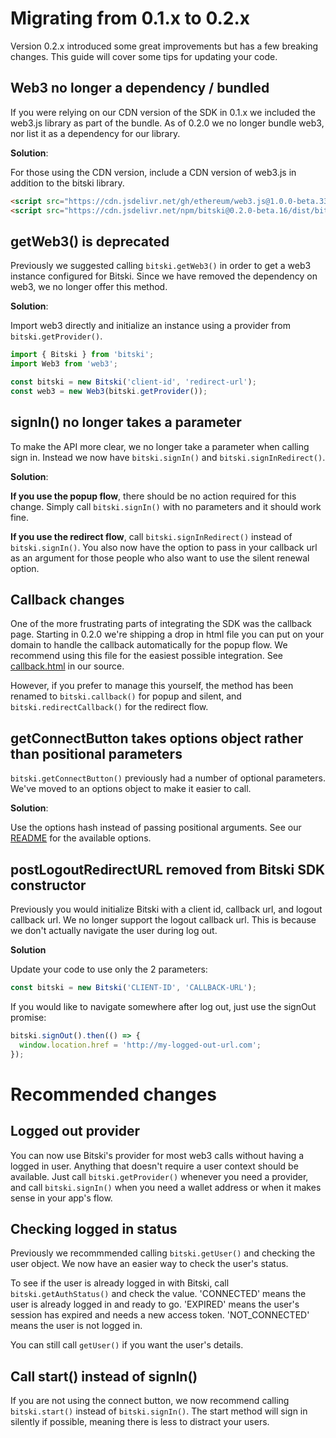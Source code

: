 # Migrating from 0.1.x to 0.2.x

Version 0.2.x introduced some great improvements but has a few breaking changes. This guide will cover some tips for updating your code.

## Web3 no longer a dependency / bundled

If you were relying on our CDN version of the SDK in 0.1.x we included the web3.js library as part of the bundle. As of 0.2.0 we no longer bundle web3, nor list it as a dependency for our library.

**Solution**:

For those using the CDN version, include a CDN version of web3.js in addition to the bitski library.

```html
<script src="https://cdn.jsdelivr.net/gh/ethereum/web3.js@1.0.0-beta.33/dist/web3.min.js"></script>
<script src="https://cdn.jsdelivr.net/npm/bitski@0.2.0-beta.16/dist/bitski.bundle.js"></script>
```

## getWeb3() is deprecated

Previously we suggested calling `bitski.getWeb3()` in order to get a web3 instance configured for Bitski. Since we have removed the dependency on web3, we no longer offer this method.

**Solution**:

Import web3 directly and initialize an instance using a provider from `bitski.getProvider()`.

```javascript
import { Bitski } from 'bitski';
import Web3 from 'web3';

const bitski = new Bitski('client-id', 'redirect-url');
const web3 = new Web3(bitski.getProvider());
```

## signIn() no longer takes a parameter

To make the API more clear, we no longer take a parameter when calling sign in. Instead we now have `bitski.signIn()` and `bitski.signInRedirect()`.

**Solution**:

**If you use the popup flow**, there should be no action required for this change. Simply call `bitski.signIn()` with no parameters and it should work fine.

**If you use the redirect flow**, call `bitski.signInRedirect()` instead of `bitski.signIn()`. You also now have the option to pass in your callback url as an argument for those people who also want to use the silent renewal option.

## Callback changes

One of the more frustrating parts of integrating the SDK was the callback page. Starting in 0.2.0 we're shipping a drop in html file you can put on your domain to handle the callback automatically for the popup flow. We recommend using this file for the easiest possible integration. See [callback.html](https://github.com/BitskiCo/bitski-js/tree/develop/packages/browser/callback.html) in our source.

However, if you prefer to manage this yourself, the method has been renamed to `bitski.callback()` for popup and silent, and `bitski.redirectCallback()` for the redirect flow.

## getConnectButton takes options object rather than positional parameters

`bitski.getConnectButton()` previously had a number of optional parameters. We've moved to an options object to make it easier to call.

**Solution**:

Use the options hash instead of passing positional arguments. See our [README](https://github.com/BitskiCo/bitski-js#using-the-bitski-connect-button) for the available options.

## postLogoutRedirectURL removed from Bitski SDK constructor

Previously you would initialize Bitski with a client id, callback url, and logout callback url. We no longer support the logout callback url. This is because we don't actually navigate the user during log out.

**Solution**

Update your code to use only the 2 parameters:

```javascript
const bitski = new Bitski('CLIENT-ID', 'CALLBACK-URL');
```

If you would like to navigate somewhere after log out, just use the signOut promise:

```javascript
bitski.signOut().then(() => {
  window.location.href = 'http://my-logged-out-url.com';
});
```

# Recommended changes

## Logged out provider

You can now use Bitski's provider for most web3 calls without having a logged in user. Anything that doesn't require a user context should be available. Just call `bitski.getProvider()` whenever you need a provider, and call `bitski.signIn()` when you need a wallet address or when it makes sense in your app's flow.

## Checking logged in status

Previously we recommmended calling `bitski.getUser()` and checking the user object. We now have an easier way to check the user's status.

To see if the user is already logged in with Bitski, call `bitski.getAuthStatus()` and check the value. 'CONNECTED' means the user is already logged in and ready to go. 'EXPIRED' means the user's session has expired and needs a new access token. 'NOT_CONNECTED' means the user is not logged in.

You can still call `getUser()` if you want the user's details.

## Call start() instead of signIn()

If you are not using the connect button, we now recommend calling `bitski.start()` instead of `bitski.signIn()`. The start method will sign in silently if possible, meaning there is less to distract your users.
